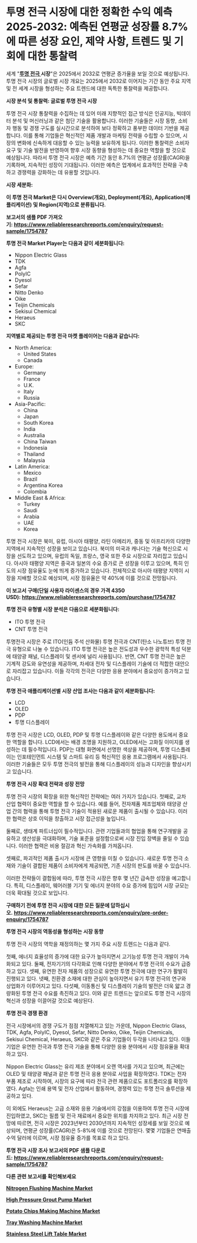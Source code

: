 <p><h1>투명 전극 시장에 대한 정확한 수익 예측 2025-2032: 예측된 연평균 성장률 8.7%에 따른 성장 요인, 제약 사항, 트렌드 및 기회에 대한 통찰력</h1></p><p>세계 "<strong><a href="https://www.reliableresearchreports.com/transparent-electrode-r1754787?utm_campaign=105&utm_medium=8&utm_source=Github&utm_content=ia&utm_term=21022025&utm_id=transparent-electrode">투명 전극&nbsp;</a></strong><strong>시장</strong>"은 2025에서 2032로 연평균 증가율을 보일 것으로 예상됩니다. 투명 전극 시장의 글로벌 시장 개요는 2025에서 2032로 이어지는 기간 동안 주요 지역 및 전 세계 시장을 형성하는 주요 트렌드에 대한 독특한 통찰력을 제공합니다.</p>
<p><strong>시장 분석 및 통찰력: 글로벌 투명 전극 시장</strong></p>
<p><p>투명 전극 시장 통찰력을 수집하는 데 있어 미래 지향적인 접근 방식은 인공지능, 빅데이터 분석 및 머신러닝과 같은 첨단 기술을 활용합니다. 이러한 기술들은 시장 동향, 소비자 행동 및 경쟁 구도를 실시간으로 분석하여 보다 정확하고 풍부한 데이터 기반을 제공합니다. 이를 통해 기업들은 혁신적인 제품 개발과 마케팅 전략을 수립할 수 있으며, 시장의 변화에 신속하게 대응할 수 있는 능력을 보유하게 됩니다. 이러한 통찰력은 소비자 요구 및 기술 발전을 반영하여 향후 시장 동향을 형성하는 데 중요한 역할을 할 것으로 예상됩니다. 따라서 투명 전극 시장은 예측 기간 동안 8.7%의 연평균 성장률(CAGR)을 기록하며, 지속적인 성장이 기대됩니다. 이러한 예측은 업계에서 효과적인 전략을 구축하고 경쟁력을 강화하는 데 유용할 것입니다.</p><a href="%7CAUTHORITHY_DOMAIN_URL%7C?utm_campaign=105&utm_medium=8&utm_source=Github&utm_content=ia&utm_term=21022025&utm_id=transparent-electrode"></a></p>
<p><strong>시장 세분화:</strong></p>
<p><strong>이 투명 전극 Market은 다시 Overview(개요), Deployment(개요), Application(애플리케이션) 및 Region(지역)으로 분류됩니다.</strong></p>
<p><strong>보고서의 샘플 PDF 가져오기:&nbsp;<a href="https://www.reliableresearchreports.com/enquiry/request-sample/1754787?utm_campaign=105&utm_medium=8&utm_source=Github&utm_content=ia&utm_term=21022025&utm_id=transparent-electrode">https://www.reliableresearchreports.com/enquiry/request-sample/1754787</a></strong><strong></strong></p>
<p><strong>투명 전극 Market Player는 다음과 같이 세분화됩니다:</strong></p>
<p><ul><li>Nippon Electric Glass</li><li>TDK</li><li>Agfa</li><li>PolyIC</li><li>Dyesol</li><li>Sefar</li><li>Nitto Denko</li><li>Oike</li><li>Teijin Chemicals</li><li>Sekisui Chemical</li><li>Heraeus</li><li>SKC</li></ul></p>
<p><strong>지역별로 제공되는 투명 전극 마켓 플레이어는 다음과 같습니다:</strong></p>
<p><ul>
    <li>
        North America:
        <ul>
            <li>United States</li>
            <li>Canada</li>
        </ul>
    </li>
    <li>
        Europe:
        <ul>
            <li>Germany</li>
            <li>France</li>
            <li>U.K.</li>
            <li>Italy</li>
            <li>Russia</li>
        </ul>
    </li>
    <li>
        Asia-Pacific:
        <ul>
            <li>China</li>
            <li>Japan</li>
            <li>South Korea</li>
            <li>India</li>
            <li>Australia</li>
            <li>China Taiwan</li>
            <li>Indonesia</li>
            <li>Thailand</li>
            <li>Malaysia</li>
        </ul>
    </li>
    <li>
        Latin America:
        <ul>
            <li>Mexico</li>
            <li>Brazil</li>
            <li>Argentina Korea</li>
            <li>Colombia</li>
        </ul>
    </li>
    <li>
        Middle East & Africa:
        <ul>
            <li>Turkey</li>
            <li>Saudi</li>
            <li>Arabia</li>
            <li>UAE</li>
            <li>Korea</li>
        </ul>
    </li>
    </ul></p>
<p><p>투명 전극 시장은 북미, 유럽, 아시아 태평양, 라틴 아메리카, 중동 및 아프리카의 다양한 지역에서 지속적인 성장을 보이고 있습니다. 북미의 미국과 캐나다는 기술 혁신으로 시장을 선도하고 있으며, 유럽의 독일, 프랑스, 영국 또한 주요 시장으로 자리잡고 있습니다. 아시아 태평양 지역은 중국과 일본의 수요 증가로 큰 성장을 이루고 있으며, 특히 인도의 시장 점유율도 눈에 띄게 증가하고 있습니다. 전체적으로 아시아 태평양 지역이 시장을 지배할 것으로 예상되며, 시장 점유율은 약 40%에 이를 것으로 전망됩니다.</p></p>
<p><strong>이 보고서 구매(단일 사용자 라이센스의 경우 가격 4350 USD):&nbsp;<a href="https://www.reliableresearchreports.com/purchase/1754787?utm_campaign=105&utm_medium=8&utm_source=Github&utm_content=ia&utm_term=21022025&utm_id=transparent-electrode">https://www.reliableresearchreports.com/purchase/1754787</a></strong></p>
<p><strong>투명 전극 유형별 시장 분석은 다음으로 세분화됩니다:</strong></p>
<p><ul><li>ITO 투명 전극</li><li>CNT 투명 전극</li></ul></p>
<p><p>투명전극 시장은 주로 ITO(인듐 주석 산화물) 투명 전극과 CNT(탄소 나노튜브) 투명 전극 유형으로 나눌 수 있습니다. ITO 투명 전극은 높은 전도성과 우수한 광학적 특성 덕분에 태양광 패널, 디스플레이 및 센서에 널리 사용됩니다. 반면, CNT 투명 전극은 높은 기계적 강도와 유연성을 제공하며, 차세대 전자 및 디스플레이 기술에 더 적합한 대안으로 자리잡고 있습니다. 이들 각각의 전극은 다양한 응용 분야에서 중요성이 증가하고 있습니다.</p></p>
<p><strong>투명 전극 애플리케이션별 시장 산업 조사는 다음과 같이 세분화됩니다:</strong></p>
<p><ul><li>LCD</li><li>OLED</li><li>PDP</li><li>투명 디스플레이</li></ul></p>
<p><p>투명 전극 시장은 LCD, OLED, PDP 및 투명 디스플레이와 같은 다양한 용도에서 중요한 역할을 합니다. LCD에서는 배경 조명을 지원하고, OLED에서는 고화질 이미지를 생성하는 데 필수적입니다. PDP는 대형 화면에서 선명한 색상을 제공하며, 투명 디스플레이는 인포테인먼트 시스템 및 스마트 유리 등 혁신적인 응용 프로그램에서 사용됩니다. 이러한 기술들은 모두 투명 전극의 발전을 통해 디스플레이의 성능과 디자인을 향상시키고 있습니다.</p></p>
<p><strong>투명 전극 시장 확대 전략과 성장 전망</strong></p>
<p><p>투명 전극 시장의 확장을 위한 혁신적인 전략에는 여러 가지가 있습니다. 첫째로, 교차 산업 협력이 중요한 역할을 할 수 있습니다. 예를 들어, 전자제품 제조업체와 태양광 산업 간의 협력을 통해 투명 전극 기술이 적용된 새로운 제품이 출시될 수 있습니다. 이러한 협력은 상호 이익을 창출하고 시장 접근성을 높입니다.</p><p>둘째로, 생태계 파트너십이 필수적입니다. 관련 기업들과의 협업을 통해 연구개발을 공유하고 생산성을 극대화하며, 기술 표준을 설정함으로써 시장 진입 장벽을 줄일 수 있습니다. 이러한 협력은 비용 절감과 혁신 가속화를 가져옵니다.</p><p>셋째로, 파괴적인 제품 출시가 시장에 큰 영향을 미칠 수 있습니다. 새로운 투명 전극 소재와 기술이 결합된 제품이 소비자에게 제공되면, 기존 시장의 판도를 바꿀 수 있습니다. </p><p>이러한 전략들이 결합됨에 따라, 투명 전극 시장은 향후 몇 년간 급속한 성장을 예고합니다. 특히, 디스플레이, 웨어러블 기기 및 에너지 분야의 수요 증가에 힘입어 시장 규모는 더욱 확대될 것으로 보입니다.</p></p>
<p><strong>구매하기 전에 투명 전극 시장에 대한 모든 질문에 답하십시오.&nbsp;<a href="https://www.reliableresearchreports.com/enquiry/pre-order-enquiry/1754787?utm_campaign=105&utm_medium=8&utm_source=Github&utm_content=ia&utm_term=21022025&utm_id=transparent-electrode">https://www.reliableresearchreports.com/enquiry/pre-order-enquiry/1754787</a></strong><strong></strong></p>
<p><strong>투명 전극 시장의 역동성을 형성하는 시장 동향</strong></p>
<p><p>투명 전극 시장의 역학을 재정의하는 몇 가지 주요 시장 트렌드는 다음과 같다. </p><p>첫째, 에너지 효율성의 증가에 대한 요구가 높아지면서 고기능성 투명 전극 개발이 가속화되고 있다. 둘째, 전자기기의 다각화로 인해 다양한 분야에서 투명 전극의 수요가 급증하고 있다. 셋째, 유연한 전자 제품의 성장으로 유연한 투명 전극에 대한 연구가 활발히 진행되고 있다. 넷째, 친환경 소재에 대한 관심이 높아지면서 유기 투명 전극의 연구와 상업화가 이루어지고 있다. 다섯째, 이동통신 및 디스플레이 기술의 발전은 더욱 얇고 경량화된 투명 전극 수요를 촉진하고 있다. 이와 같은 트렌드는 앞으로도 투명 전극 시장의 혁신과 성장을 이끌어갈 것으로 예상된다.</p></p>
<p><strong>투명 전극 경쟁 환경</strong></p>
<p><p>전극 시장에서의 경쟁 구도가 점점 치열해지고 있는 가운데, Nippon Electric Glass, TDK, Agfa, PolyIC, Dyesol, Sefar, Nitto Denko, Oike, Teijin Chemicals, Sekisui Chemical, Heraeus, SKC와 같은 주요 기업들이 두각을 나타내고 있다. 이들 기업은 유연한 전극과 투명 전극 기술을 통해 다양한 응용 분야에서 시장 점유율을 확대하고 있다.</p><p>Nippon Electric Glass는 유리 제조 분야에서 오랜 역사를 가지고 있으며, 최근에는 OLED 및 태양광 패널과 같은 투명 전극 응용 분야로 사업을 확장하였다. TDK는 전자 부품 제조로 시작하여, 시장의 요구에 따라 전극 관련 제품으로도 포트폴리오를 확장하였다. Agfa는 인쇄 용액 및 전자 산업에서 활동하며, 경쟁력 있는 투명 전극 솔루션을 제공하고 있다.</p><p>이 외에도 Heraeus는 고급 소재와 응용 기술에서의 강점을 이용하여 투명 전극 시장에 진입하였고, SKC는 필름 및 전극 재료에서 중요한 위치를 차지하고 있다. 최근 시장 전망에 따르면, 전극 시장은 2023년부터 2030년까지 지속적인 성장세를 보일 것으로 예상되며, 연평균 성장률(CAGR)은 5-8%에 이를 것으로 전망된다. 몇몇 기업들은 연매출 수억 달러에 이르며, 시장 점유율 증가를 목표로 하고 있다.</p></p>
<p><strong>투명 전극 시장 조사 보고서의 PDF 샘플 다운로드:&nbsp;<a href="https://www.reliableresearchreports.com/enquiry/request-sample/1754787?utm_campaign=105&utm_medium=8&utm_source=Github&utm_content=ia&utm_term=21022025&utm_id=transparent-electrode">https://www.reliableresearchreports.com/enquiry/request-sample/1754787</a></strong></p>
<p><strong></strong></p>
<p><strong></strong></p>
<p><strong></strong></p>
<p><strong></strong></p>
<p><strong>다른 관련 보고서를 확인해보세요</strong></p>
<p><strong><p><a href="https://github.com/penglatilles/Market-Research-Report-List-1/blob/main/nitrogen-flushing-machine-market.md?utm_campaign=105&utm_medium=8&utm_source=Github&utm_content=ia&utm_term=21022025&utm_id=transparent-electrode">Nitrogen Flushing Machine Market</a></p><p><a href="https://github.com/saaindosya/Market-Research-Report-List-1/blob/main/high-pressure-grout-pump-market.md?utm_campaign=105&utm_medium=8&utm_source=Github&utm_content=ia&utm_term=21022025&utm_id=transparent-electrode">High Pressure Grout Pump Market</a></p><p><a href="https://github.com/agdonthisa/Market-Research-Report-List-1/blob/main/potato-chips-making-machine-market.md?utm_campaign=105&utm_medium=8&utm_source=Github&utm_content=ia&utm_term=21022025&utm_id=transparent-electrode">Potato Chips Making Machine Market</a></p><p><a href="https://github.com/lalolatiot/Market-Research-Report-List-1/blob/main/tray-washing-machine-market.md?utm_campaign=105&utm_medium=8&utm_source=Github&utm_content=ia&utm_term=21022025&utm_id=transparent-electrode">Tray Washing Machine Market</a></p><p><a href="https://github.com/ternainglin/Market-Research-Report-List-1/blob/main/stainless-steel-lift-table-market.md?utm_campaign=105&utm_medium=8&utm_source=Github&utm_content=ia&utm_term=21022025&utm_id=transparent-electrode">Stainless Steel Lift Table Market</a></p></strong></p>